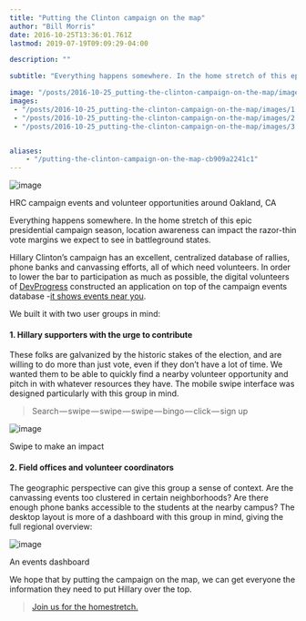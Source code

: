 ```yaml
---
title: "Putting the Clinton campaign on the map"
author: "Bill Morris"
date: 2016-10-25T13:36:01.761Z
lastmod: 2019-07-19T09:09:29-04:00

description: ""

subtitle: "Everything happens somewhere. In the home stretch of this epic presidential campaign season, location awareness can impact the razor-thin…"

image: "/posts/2016-10-25_putting-the-clinton-campaign-on-the-map/images/1.png" 
images:
 - "/posts/2016-10-25_putting-the-clinton-campaign-on-the-map/images/1.png" 
 - "/posts/2016-10-25_putting-the-clinton-campaign-on-the-map/images/2.gif" 
 - "/posts/2016-10-25_putting-the-clinton-campaign-on-the-map/images/3.png" 


aliases:
    - "/putting-the-clinton-campaign-on-the-map-cb909a2241c1"
---
```


![image](/posts/2016-10-25_putting-the-clinton-campaign-on-the-map/images/1.png)

HRC campaign events and volunteer opportunities around Oakland, CA

Everything happens somewhere. In the home stretch of this epic presidential campaign season, location awareness can impact the razor-thin vote margins we expect to see in battleground states.

Hillary Clinton’s campaign has an excellent, centralized database of rallies, phone banks and canvassing efforts, all of which need volunteers. In order to lower the bar to participation as much as possible, the digital volunteers of [DevProgress](https://devprogress.us/) constructed an application on top of the campaign events database -[it shows events near you](https://devprogress.us/hrc-events).

We built it with two user groups in mind:

#### 1. Hillary supporters with the urge to contribute

These folks are galvanized by the historic stakes of the election, and are willing to do more than just vote, even if they don’t have a lot of time. We wanted them to be able to quickly find a nearby volunteer opportunity and pitch in with whatever resources they have. The mobile swipe interface was designed particularly with this group in mind.
> Search — swipe — swipe — swipe — bingo — click — sign up



![image](/posts/2016-10-25_putting-the-clinton-campaign-on-the-map/images/2.gif)

Swipe to make an impact



#### 2. Field offices and volunteer coordinators

The geographic perspective can give this group a sense of context. Are the canvassing events too clustered in certain neighborhoods? Are there enough phone banks accessible to the students at the nearby campus? The desktop layout is more of a dashboard with this group in mind, giving the full regional overview:




![image](/posts/2016-10-25_putting-the-clinton-campaign-on-the-map/images/3.png)

An events dashboard



We hope that by putting the campaign on the map, we can get everyone the information they need to put Hillary over the top.
> [Join us for the homestretch.](https://devprogress.us/hrc-events)
